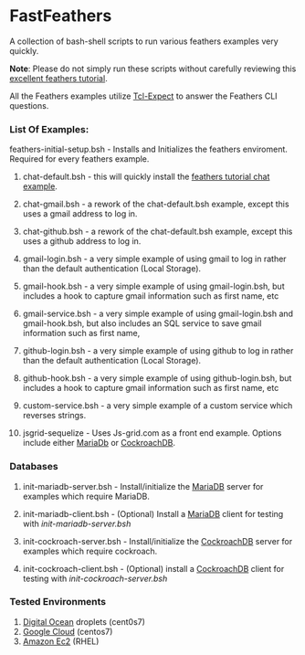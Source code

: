 # FastFeathers

A collection of bash-shell scripts to run various feathers examples very quickly.

**Note**:  Please do not simply run these scripts without carefully reviewing this [excellent feathers tutorial](https://docs.feathersjs.com/guides/readme.html).


All the Feathers examples utilize [Tcl-Expect](https://www.tcl.tk/man/expect5.31/expect.1.html) to answer the Feathers CLI questions.


### List Of Examples:

feathers-initial-setup.bsh - Installs and Initializes the feathers enviroment.  Required for every feathers example.

1) chat-default.bsh - this will quickly install the [feathers tutorial chat example](https://docs.feathersjs.com/guides/chat/readme.html). 

2) chat-gmail.bsh - a rework of the chat-default.bsh example, except this uses a gmail address to log in.

3) chat-github.bsh - a rework of the chat-default.bsh example, except this uses a github address to log in.

4) gmail-login.bsh - a very simple example of using gmail to log in rather than the default authentication (Local Storage).

5) gmail-hook.bsh - a very simple example of using gmail-login.bsh, but includes a hook to capture gmail information such as first name, etc

6) gmail-service.bsh - a very simple example of using gmail-login.bsh and gmail-hook.bsh, but also includes an SQL service to save gmail information such as first name, 

7) github-login.bsh - a very simple example of using github to log in rather than the default authentication (Local Storage).

8) github-hook.bsh - a very simple example of using github-login.bsh, but includes a hook to capture gmail information such as first name, etc

9) custom-service.bsh - a very simple example of a custom service which reverses strings.

10) jsgrid-sequelize - Uses Js-grid.com as a front end example. Options include either [MariaDb](https://mariadb.com/) or [CockroachDB](https://cockroachlabs.com/).


### Databases

1) init-mariadb-server.bsh - Install/initialize the [MariaDB](https://mariadb.com/) server for examples which require MariaDB.

2) init-mariadb-client.bsh - (Optional) Install a [MariaDB](https://mariadb.com/) client for testing with _init-mariadb-server.bsh_

3) init-cockroach-server.bsh - Install/initialize the [CockroachDB](https://cockroachlabs.com/) server for examples which require cockroach.

4) init-cockroach-client.bsh - (Optional) install a [CockroachDB](https://cockroachlabs.com/) client for testing with _init-cockroach-server.bsh_


### Tested Environments

1)  [Digital Ocean](https://digitalocean.com) droplets (cent0s7)
2)  [Google Cloud](google.cloud.google.com) (centos7)  
3)  [Amazon Ec2](https://console.aws.amazon.com/ec2) (RHEL)

